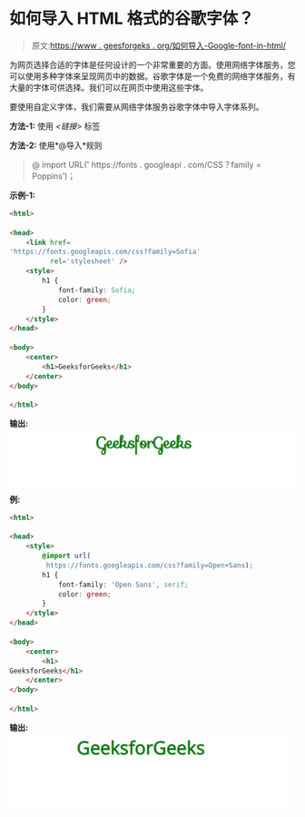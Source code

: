 # 如何导入 HTML 格式的谷歌字体？

> 原文:[https://www . geesforgeks . org/如何导入-Google-font-in-html/](https://www.geeksforgeeks.org/how-to-import-google-fonts-in-html/)

为网页选择合适的字体是任何设计的一个非常重要的方面。使用网络字体服务，您可以使用多种字体来呈现网页中的数据。谷歌字体是一个免费的网络字体服务，有大量的字体可供选择。我们可以在网页中使用这些字体。

要使用自定义字体，我们需要从网络字体服务谷歌字体中导入字体系列。

**方法-1:** 使用 *<链接>* 标签

> <link href="’https://fonts.googleapis.com/css?family=Sofia’" rel="’stylesheet’/">

**方法-2:** 使用*@导入*规则

> @ import URL(' https://fonts . googleapi . com/CSS？family = Poppins’)；

**示例-1:**

```html
<html>

<head>
    <link href=
'https://fonts.googleapis.com/css?family=Sofia' 
          rel='stylesheet' />
    <style>
        h1 {
            font-family: Sofia;
            color: green;
        }
    </style>
</head>

<body>
    <center>
        <h1>GeeksforGeeks</h1>
    </center>
</body>

</html>
```

**输出:**
![](img/f5370059e09f8a12c19f708387a1a1b0.png)
**例:**

```html
<html>

<head>
    <style>
        @import url(
         https://fonts.googleapis.com/css?family=Open+Sans);
        h1 {
            font-family: 'Open Sans', serif;
            color: green;
        }
    </style>
</head>

<body>
    <center>
        <h1>
GeeksforGeeks</h1>
    </center>
</body>

</html>
```

**输出:**
![](img/e1ce308df69f01a3ebb3562d22b8b090.png)